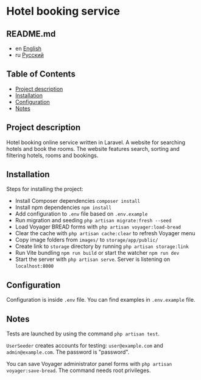 # Hotel booking service

## README.md

* en [English](README.md)
* ru [Русский](./readme/README.ru.md)

## Table of Contents

* [Project description](#project-description)
* [Installation](#installation)
* [Configuration](#configuration)
* [Notes](#notes)

## Project description

Hotel booking online service written in Laravel. A website for searching
hotels and book the rooms. The website features search, sorting and
filtering hotels, rooms and bookings.

## Installation

Steps for installing the project:

* Install Composer dependencies `composer install`
* Install npm dependencies `npm install`
* Add configuration to `.env` file based on `.env.example`
* Run migration and seeding `php artisan migrate:fresh --seed`
* Load Voyager BREAD forms with `php artisan voyager:load-bread`
* Clear the cache with `php artisan cache:clear` to refresh Voyager menu
* Copy image folders from `images/` to `storage/app/public/`
* Create link to `storage` directory by running `php artisan storage:link`
* Run Vite bundling `npm run build` or start the watcher `npm run dev`
* Start the server with `php artisan serve`. Server is listening on `localhost:8000`

## Configuration

Configuration is inside `.env` file. You can find examples in
`.env.example` file.

## Notes

Tests are launched by using the command `php artisan test`.

`UserSeeder` creates accounts for testing: `user@example.com` and
`admin@example.com`. The password is "password".

You can save Voyager administrator panel forms with
`php artisan voyager:save-bread`. The command needs root privileges.
